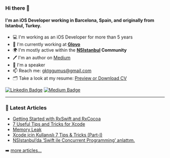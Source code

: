 ### Hi there 👋

#### I'm an iOS Developer working in Barcelona, Spain, and originally from Istanbul, Turkey.

- 💻 I'm working as an iOS Developer for more than 5 years
- 🏢 I'm currently working at **[Glovo](https://glovoapp.com/)**
- 🌍 I'm mostly active within the **[NSIstanbul](http://nsistanbul.com/) Community**
- 🖊️ I'm an author on [Medium](https://medium.com/@goktuggumus)
- 🎤 I'm a speaker
- 📫 Reach me: [gktggumus@gmail.com](mailto:gktggumus@gmail.com)
- 🗂️ Take a look at my resume: [Preview or Download CV](http://cv.goktuggumus.com/)

[![Linkedin Badge](https://img.shields.io/badge/-goktuggumus-blue?style=flat-square&logo=Linkedin&logoColor=white&link=https://www.linkedin.com/in/goktuggumus/)](https://www.linkedin.com/in/goktuggumus/)
[![Medium Badge](https://img.shields.io/badge/-@goktuggumus-03a57a?style=flat-square&labelColor=000000&logo=Medium&link=https://medium.com/@goktuggumus/)](https://medium.com/@goktuggumus)

---

### 📕 Latest Articles

<!-- BLOG-POST-LIST:START -->
- [Getting Started with RxSwift and RxCocoa](https://medium.com/flawless-app-stories/getting-started-with-rxswift-and-rxcocoa-5534cf2902b7?source=rss-71203ef516f0------2)
- [7 Useful Tips and Tricks for Xcode](https://medium.com/flawless-app-stories/7-useful-tips-and-tricks-for-xcode-52182ac1dfa1?source=rss-71203ef516f0------2)
- [Memory Leak](https://medium.com/nsistanbul/memory-leak-91bbc2d1920e?source=rss-71203ef516f0------2)
- [Xcode için Kullanışlı 7 Tips & Tricks (Part-I)](https://medium.com/nsistanbul/xcode-tips-and-tricks-part-1-46ee83fb77c3?source=rss-71203ef516f0------2)
- [NSIstanbul’da ‘Swift ile Concurrent Programming’ anlattım.](https://medium.com/nsistanbul/nsistanbulda-swift-ile-concurrent-programming-anlatt%C4%B1m-7faa6069f318?source=rss-71203ef516f0------2)
<!-- BLOG-POST-LIST:END -->

➡️ [more articles...](https://medium.com/@goktuggumus)
